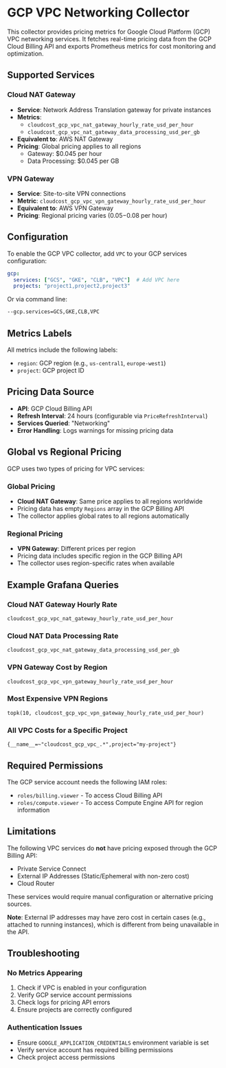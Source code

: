 # GCP VPC Networking Collector

This collector provides pricing metrics for Google Cloud Platform (GCP) VPC networking services. It fetches real-time pricing data from the GCP Cloud Billing API and exports Prometheus metrics for cost monitoring and optimization.

## Supported Services

### Cloud NAT Gateway
- **Service**: Network Address Translation gateway for private instances
- **Metrics**:
  - `cloudcost_gcp_vpc_nat_gateway_hourly_rate_usd_per_hour`
  - `cloudcost_gcp_vpc_nat_gateway_data_processing_usd_per_gb`
- **Equivalent to**: AWS NAT Gateway
- **Pricing**: Global pricing applies to all regions
  - Gateway: $0.045 per hour
  - Data Processing: $0.045 per GB

### VPN Gateway
- **Service**: Site-to-site VPN connections
- **Metric**: `cloudcost_gcp_vpc_vpn_gateway_hourly_rate_usd_per_hour`
- **Equivalent to**: AWS VPN Gateway
- **Pricing**: Regional pricing varies ($0.05-$0.08 per hour)

## Configuration

To enable the GCP VPC collector, add `VPC` to your GCP services configuration:

```yaml
gcp:
  services: ["GCS", "GKE", "CLB", "VPC"]  # Add VPC here
  projects: "project1,project2,project3"
```

Or via command line:
```bash
--gcp.services=GCS,GKE,CLB,VPC
```

## Metrics Labels

All metrics include the following labels:
- `region`: GCP region (e.g., `us-central1`, `europe-west1`)
- `project`: GCP project ID

## Pricing Data Source

- **API**: GCP Cloud Billing API
- **Refresh Interval**: 24 hours (configurable via `PriceRefreshInterval`)
- **Services Queried**: "Networking"
- **Error Handling**: Logs warnings for missing pricing data

## Global vs Regional Pricing

GCP uses two types of pricing for VPC services:

### Global Pricing
- **Cloud NAT Gateway**: Same price applies to all regions worldwide
- Pricing data has empty `Regions` array in the GCP Billing API
- The collector applies global rates to all regions automatically

### Regional Pricing
- **VPN Gateway**: Different prices per region
- Pricing data includes specific region in the GCP Billing API
- The collector uses region-specific rates when available

## Example Grafana Queries

### Cloud NAT Gateway Hourly Rate
```promql
cloudcost_gcp_vpc_nat_gateway_hourly_rate_usd_per_hour
```

### Cloud NAT Data Processing Rate
```promql
cloudcost_gcp_vpc_nat_gateway_data_processing_usd_per_gb
```

### VPN Gateway Cost by Region
```promql
cloudcost_gcp_vpc_vpn_gateway_hourly_rate_usd_per_hour
```

### Most Expensive VPN Regions
```promql
topk(10, cloudcost_gcp_vpc_vpn_gateway_hourly_rate_usd_per_hour)
```

### All VPC Costs for a Specific Project
```promql
{__name__=~"cloudcost_gcp_vpc_.*",project="my-project"}
```

## Required Permissions

The GCP service account needs the following IAM roles:
- `roles/billing.viewer` - To access Cloud Billing API
- `roles/compute.viewer` - To access Compute Engine API for region information

## Limitations

The following VPC services do **not** have pricing exposed through the GCP Billing API:
- Private Service Connect
- External IP Addresses (Static/Ephemeral with non-zero cost)
- Cloud Router

These services would require manual configuration or alternative pricing sources.

**Note**: External IP addresses may have zero cost in certain cases (e.g., attached to running instances), which is different from being unavailable in the API.

## Troubleshooting

### No Metrics Appearing
1. Check if VPC is enabled in your configuration
2. Verify GCP service account permissions
3. Check logs for pricing API errors
4. Ensure projects are correctly configured

### Authentication Issues
- Ensure `GOOGLE_APPLICATION_CREDENTIALS` environment variable is set
- Verify service account has required billing permissions
- Check project access permissions

